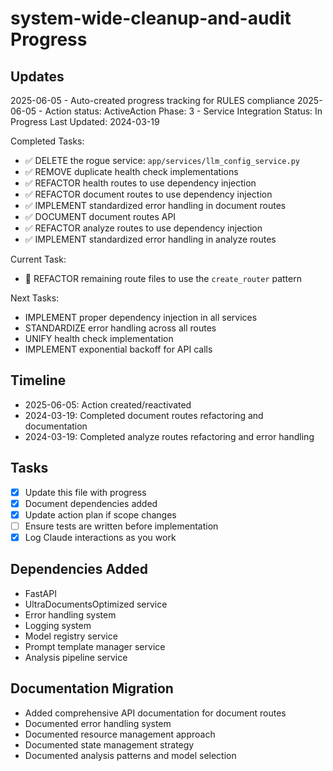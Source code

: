 # system-wide-cleanup-and-audit Progress

## Updates

2025-06-05 - Auto-created progress tracking for RULES compliance
2025-06-05 - Action status: ActiveAction
Phase: 3 - Service Integration
Status: In Progress
Last Updated: 2024-03-19

Completed Tasks:

- ✅ DELETE the rogue service: `app/services/llm_config_service.py`
- ✅ REMOVE duplicate health check implementations
- ✅ REFACTOR health routes to use dependency injection
- ✅ REFACTOR document routes to use dependency injection
- ✅ IMPLEMENT standardized error handling in document routes
- ✅ DOCUMENT document routes API
- ✅ REFACTOR analyze routes to use dependency injection
- ✅ IMPLEMENT standardized error handling in analyze routes

Current Task:

- 🔄 REFACTOR remaining route files to use the `create_router` pattern

Next Tasks:

- IMPLEMENT proper dependency injection in all services
- STANDARDIZE error handling across all routes
- UNIFY health check implementation
- IMPLEMENT exponential backoff for API calls

## Timeline

- 2025-06-05: Action created/reactivated
- 2024-03-19: Completed document routes refactoring and documentation
- 2024-03-19: Completed analyze routes refactoring and error handling

## Tasks

- [x] Update this file with progress
- [x] Document dependencies added
- [x] Update action plan if scope changes
- [ ] Ensure tests are written before implementation
- [x] Log Claude interactions as you work

## Dependencies Added

- FastAPI
- UltraDocumentsOptimized service
- Error handling system
- Logging system
- Model registry service
- Prompt template manager service
- Analysis pipeline service

## Documentation Migration

- Added comprehensive API documentation for document routes
- Documented error handling system
- Documented resource management approach
- Documented state management strategy
- Documented analysis patterns and model selection
